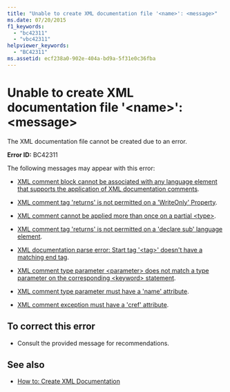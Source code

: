 ```yaml
---
title: "Unable to create XML documentation file '<name>': <message>"
ms.date: 07/20/2015
f1_keywords: 
  - "bc42311"
  - "vbc42311"
helpviewer_keywords: 
  - "BC42311"
ms.assetid: ecf238a0-902e-404a-bd9a-5f31e0c36fba
---
```

# Unable to create XML documentation file '\<name>': \<message>
The XML documentation file cannot be created due to an error.  
  
 **Error ID:** BC42311  
  
 The following messages may appear with this error:  
  
- [XML comment block cannot be associated with any language element that supports the application of XML documentation comments](bc42312.md).  
  
- [XML comment tag 'returns' is not permitted on a 'WriteOnly' Property](bc42313.md).  
  
- [XML comment cannot be applied more than once on a partial \<type>](bc42314.md).  
  
- [XML comment tag 'returns' is not permitted on a 'declare sub' language element](bc42315.md).  
  
- [XML documentation parse error: Start tag '\<tag>' doesn't have a matching end tag](bc42316.md).  
  
- [XML comment type parameter \<parameter> does not match a type parameter on the corresponding \<keyword> statement](bc42317.md).  
  
- [XML comment type parameter must have a 'name' attribute](bc42318.md).  
  
- [XML comment exception must have a 'cref' attribute](../language-reference/error-messages/xml-comment-exception-must-have-a-cref-attribute.md).  
  
## To correct this error  
  
- Consult the provided message for recommendations.  
  
## See also

- [How to: Create XML Documentation](../programming-guide/program-structure/how-to-create-xml-documentation.md)
